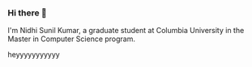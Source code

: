 ### Hi there 👋

I'm Nidhi Sunil Kumar, a graduate student at Columbia University in the Master in Computer Science program. 

<div>
  <p text="red">heyyyyyyyyyyy</p>
</div>
  
